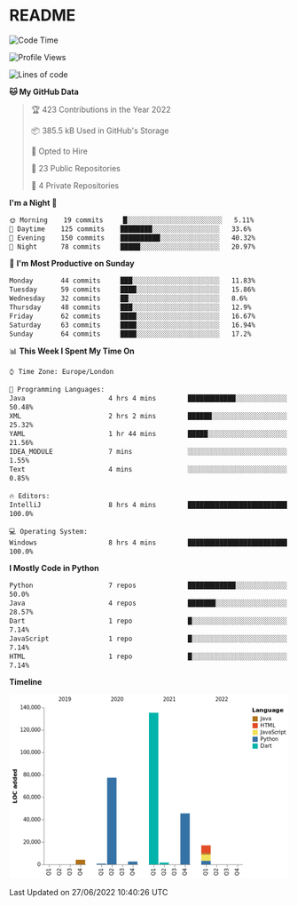 # README

<!--START_SECTION:waka-->
![Code Time](http://img.shields.io/badge/Code%20Time-0%20secs-blue)

![Profile Views](http://img.shields.io/badge/Profile%20Views-0-blue)

![Lines of code](https://img.shields.io/badge/From%20Hello%20World%20I%27ve%20Written-284%20Thousand%20lines%20of%20code-blue)

**🐱 My GitHub Data** 

> 🏆 423 Contributions in the Year 2022
 > 
> 📦 385.5 kB Used in GitHub's Storage 
 > 
> 💼 Opted to Hire
 > 
> 📜 23 Public Repositories 
 > 
> 🔑 4 Private Repositories  
 > 
**I'm a Night 🦉** 

```text
🌞 Morning    19 commits     █░░░░░░░░░░░░░░░░░░░░░░░░   5.11% 
🌆 Daytime    125 commits    ████████░░░░░░░░░░░░░░░░░   33.6% 
🌃 Evening    150 commits    ██████████░░░░░░░░░░░░░░░   40.32% 
🌙 Night      78 commits     █████░░░░░░░░░░░░░░░░░░░░   20.97%

```
📅 **I'm Most Productive on Sunday** 

```text
Monday       44 commits     ███░░░░░░░░░░░░░░░░░░░░░░   11.83% 
Tuesday      59 commits     ████░░░░░░░░░░░░░░░░░░░░░   15.86% 
Wednesday    32 commits     ██░░░░░░░░░░░░░░░░░░░░░░░   8.6% 
Thursday     48 commits     ███░░░░░░░░░░░░░░░░░░░░░░   12.9% 
Friday       62 commits     ████░░░░░░░░░░░░░░░░░░░░░   16.67% 
Saturday     63 commits     ████░░░░░░░░░░░░░░░░░░░░░   16.94% 
Sunday       64 commits     ████░░░░░░░░░░░░░░░░░░░░░   17.2%

```


📊 **This Week I Spent My Time On** 

```text
⌚︎ Time Zone: Europe/London

💬 Programming Languages: 
Java                     4 hrs 4 mins        ████████████░░░░░░░░░░░░░   50.48% 
XML                      2 hrs 2 mins        ██████░░░░░░░░░░░░░░░░░░░   25.32% 
YAML                     1 hr 44 mins        █████░░░░░░░░░░░░░░░░░░░░   21.56% 
IDEA_MODULE              7 mins              ░░░░░░░░░░░░░░░░░░░░░░░░░   1.55% 
Text                     4 mins              ░░░░░░░░░░░░░░░░░░░░░░░░░   0.85%

🔥 Editors: 
IntelliJ                 8 hrs 4 mins        █████████████████████████   100.0%

💻 Operating System: 
Windows                  8 hrs 4 mins        █████████████████████████   100.0%

```

**I Mostly Code in Python** 

```text
Python                   7 repos             ████████████░░░░░░░░░░░░░   50.0% 
Java                     4 repos             ███████░░░░░░░░░░░░░░░░░░   28.57% 
Dart                     1 repo              █░░░░░░░░░░░░░░░░░░░░░░░░   7.14% 
JavaScript               1 repo              █░░░░░░░░░░░░░░░░░░░░░░░░   7.14% 
HTML                     1 repo              █░░░░░░░░░░░░░░░░░░░░░░░░   7.14%

```


**Timeline**

![Chart not found](https://raw.githubusercontent.com/XeonHis/XeonHis/main/charts/bar_graph.png) 


 Last Updated on 27/06/2022 10:40:26 UTC
<!--END_SECTION:waka-->
